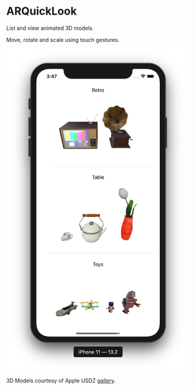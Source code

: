 # ARQuickLook

List and view animated 3D models.

Move, rotate and scale using touch gestures.

![Screenshot](https://github.com/dbystruev/ARQuickLook/blob/master/ARQuickLook/Resources/Screenshots/1.png?raw=true)

3D Models courtesy of Apple USDZ [gallery](https://developer.apple.com/augmented-reality/quick-look).
